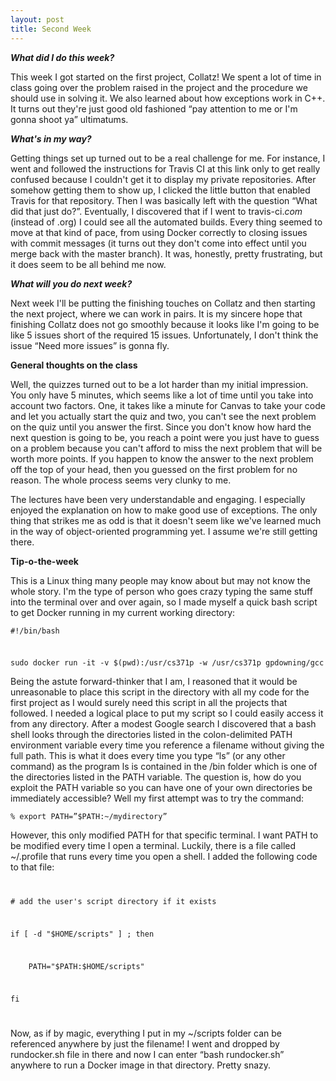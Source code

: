 ```yaml
---
layout: post
title: Second Week
---
```

<p><b><i>What did I do this week?</i></b></p>
<p>This week I got started on the first project, Collatz! We spent a lot of time in class going over the problem raised in the project and the procedure we should use in solving it. We also learned about how exceptions work in C++. It turns out they're just good old fashioned “pay attention to me or I'm gonna shoot ya” ultimatums.</p>
<p><b><i>What's in my way?</i></b></p>
<p>Getting things set up turned out to be a real challenge for me. For instance, I went and followed the instructions for Travis CI at this <a ref =”https://travis-ci.org/getting_started”>link</a> only to get really confused because I couldn't get it to display my private repositories. After somehow getting them to show up, I clicked the little button that enabled Travis for that repository. Then I was basically left with the question “What did that just do?”. Eventually, I discovered that if I went to travis-ci.<i>com</i> (instead of .org) I could see all the automated builds. Every thing seemed to move at that kind of pace, from using Docker correctly to closing issues with commit messages (it turns out they don't come into effect until you merge back with the master branch). It was, honestly, pretty frustrating, but it does seem to be all behind me now.</p>
<p><b><i>What will you do next week?</i></b></p>
<p>Next week I'll be putting the finishing touches on Collatz and then starting the next project, where we can work in pairs. It is my sincere hope that finishing Collatz does not go smoothly because it looks like I'm going to be like 5 issues short of the required 15 issues. Unfortunately, I don't think the issue “Need more issues” is gonna fly.</p>
<p><b>General thoughts on the class</b></p>
<p>Well, the quizzes turned out to be a lot harder than my initial impression. You only have 5 minutes, which seems like a lot of time until you take into account two factors. One, it takes like a minute for Canvas to take your code and let you actually start the quiz and two, you can't see the next problem on the quiz until you answer the first. Since you don't know how hard the next question is going to be, you reach a point were you just have to guess on a problem because you can't afford to miss the next problem that will be worth more points. If you happen to know the answer to the next problem off the top of your head, then you guessed on the first problem for no reason. The whole process seems very clunky to me.</p>
<p>The lectures have been very understandable and engaging. I especially enjoyed the explanation on how to make good use of exceptions. The only thing that strikes me as odd is that it doesn't seem like we've learned much in the way of object-oriented programming yet. I assume we're still getting there.</p>
<p><b>Tip-o-the-week</b><p>
<p>This is a Linux thing many people may know about but may not know the whole story. I'm the type of person who goes crazy typing the same stuff into the terminal over and over again, so I made myself a quick bash script to get Docker running in my current working directory:</p>
<code><p>#!/bin/bash</p>
<p>sudo docker run -it -v $(pwd):/usr/cs371p -w /usr/cs371p gpdowning/gcc</p></code>
<p>Being the astute forward-thinker that I am, I reasoned that it would be unreasonable to place this script in the directory with all my code for the first project as I would surely need this script in all the projects that followed. I needed a logical place to put my script so I could easily access it from any directory. After a modest Google search I discovered that a bash shell looks through the directories listed in the colon-delimited PATH environment variable every time you reference a filename without giving the full path. This is what it does every time you type “ls” (or any other command) as the program ls is contained in the /bin folder which is one of the directories listed in the PATH variable. The question is, how do you exploit the PATH variable so you can have one of your own directories be immediately accessible? Well my first attempt was to try the command:</p>
<code><p>% export PATH=”$PATH:~/mydirectory”</p></code>
<p>However, this only modified PATH for that specific terminal. I want PATH to be modified every time I open a terminal. Luckily, there is a file called ~/.profile that runs every time you open a shell. I added the following code to that file:</p>
<code>
<p># add the user's script directory if it exists</p>
<p>if [ -d "$HOME/scripts" ] ; then</p>
<p>    PATH="$PATH:$HOME/scripts"</p>
<p>fi</p> </code>
<p>Now, as if by magic, everything I put in my ~/scripts folder can be referenced anywhere by just the filename! I went and dropped by rundocker.sh file in there and now I can enter “bash rundocker.sh” anywhere to run a Docker image in that directory. Pretty snazy.</p>
